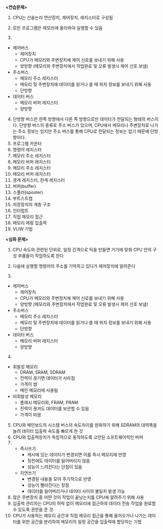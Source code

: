 **<연습문제>**

1. CPU는 산술논리 연산장치, 제어장치, 레지스터로 구성됨
2. 모든 프로그램은 메모리에 올라와야 실행할 수 있음

3. 

- 제어버스
  - 제어장치
  - CPU가 메모리와 주변장치에 제어 신로를 보내기 위해 사용
  - 양방향 (메모리와 주변장치에서 작업완료 및 오류 발생시 제어 신호 보냄)
- 주소버스
  - 메모리 주소 레지스터
  - 메모리 및 주변장치에 데이터를 읽거나 쓸 때 위치 정보를 보내기 위해 사용
  - 단방향 
- 데이터 버스
  - 메모리 버퍼 레지스터
  - 양방향 

4.  단방향 버스란 한쪽 방향에서 다른 쪽 방향으로만 데이터가 전달되는 형태의 버스이다. 단방향 버스의 종류로 주소 버스가 있으며, CPU에서 메모리나 주변장치로 나가는 주소 정보는 있지만 주소 버스를 통해 CPU로 전달되는 정보는 없기 때문에 단방향이다. 
5.  프로그램 카운터
6.  명령어 레지스터
7.  메모리 주소 레지스터
8.  메모리 버퍼 레지스터
9.  메모리 주소 레지스터
10.  메모리 버퍼 레지스터
11.  경계 레지스터, 한계 레지스터
12.  버퍼(buffer)
13.  스풀러(spooler)
14.  부트스트랩
15.  저장장치의 계층 구조
16.  인터럽트
17.  직접 메모리 접근
18.  메모리 매핑 입출력
19.  VLIW 기법



**<심화 문제>**

1. CPU 속도와 관련된 단위로, 일정 간격으로 틱을 만들면 거기에 맞춰 CPU 안의 구성 부품들이 작업하도록 한다
2. 다음에 실행할 명령어의 주소를 기억하고 있다가 제어장치에 알려준다

3. 

- 제어버스
  - 제어장치
  - CPU가 메모리와 주변장치에 제어 신로를 보내기 위해 사용
  - 양방향 (메모리와 주변장치에서 작업완료 및 오류 발생시 제어 신호 보냄)
- 주소버스
  - 메모리 주소 레지스터
  - 메모리 및 주변장치에 데이터를 읽거나 쓸 때 위치 정보를 보내기 위해 사용
  - 단방향 
- 데이터 버스
  - 메모리 버퍼 레지스터
  - 양방향 

4. 

- 휘발성 메모리
  - DRAM, SRAM, SDRAM
  - 전력이 끊기면 데이터가 사라짐
  - 가격이 쌈
  - 메인 메모리에 사용됨
- 비휘발성 메모리
  - 플래시 메모리와, FRAM, PRAM
  - 전력이 끊겨도 데이터를 보관할 수 있음
  - 가격이 비쌈

5. CPU와 메인보드의 시스템 버스의 속도차이를 완화하기 위해 SDRAM의 대역폭을 늘려 데이터 입출력 속도를 빠르게 한 것 
6. CPU와 입출력장치가 독립적으로 동작하도록 고안된 소프트웨어적인 버퍼
7. - 즉시쓰기
     - 캐시에 있는 데이터가 변경되면 이를 즉시 메모리에 반영
     - 정전에도 데이터를 잃어버리지 않음
     - 성능이 느려진다는 단점이 있음
   - 지연쓰기
     - 변경된 내용을 모아 주기적으로 반영
     - 성능이 빨라진다는 장점
     - 데이터를 잃어버리거나 데이터 사이의 불일치 발생 가능
8. 많은 주변장치 중 어떤 것의 작업이 끝났는지를 CPU에 알려주기 위해 사용
9. 입출력 관리자는 CPU의 허락 없이 메모리에 접근하여 데이터 전송 작업을 완료할 수 있도록 권한을 준 것.
10. CPU가 사용하는 메모리 공간과 직접 메모리 접근을 통해 들어오거나 나가는 데이터를 위한 공간을 분리하여 메모리의 일정 공간을 입출력에 할당하는 기법


